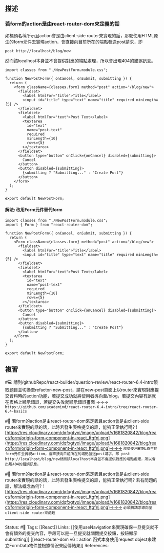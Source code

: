 ## 描述

### 若form的action是由react-router-dom來定義的話

如標頭名稱所示且action會是由client-side router來實現的話，那麼使用HTML原生的form元件去實現action，會直接向目前所在的端點發送post請求，即
```
post http://localhost/blog/new
```

然而該localhost本身並不會提供對應的端點處理，所以會出現404的錯誤訊息。
```
import classes from "./NewPostForm.module.css";

function NewPostForm({ onCancel, onSubmit, submitting }) {
  return (
    <form className={classes.form} method="post" action="/blog/new">
      <fieldset>
        <label htmlFor="title">Title</label>
        <input id="title" type="text" name="title" required minLength={5} />
      </fieldset>
      <fieldset>
        <label htmlFor="text">Post Text</label>
        <textarea
          id="text"
          name="post-text"
          required
          minLength={10}
          rows={5}
        ></textarea>
      </fieldset>
      <button type="button" onClick={onCancel} disabled={submitting}>
        Cancel
      </button>
      <button disabled={submitting}>
        {submitting ? "Submitting..." : "Create Post"}
      </button>
    </form>
  );
}

export default NewPostForm;
```


#### 解法: 改用Form元件替代form
```
import classes from "./NewPostForm.module.css";
import { Form } from "react-router-dom";

function NewPostForm({ onCancel, onSubmit, submitting }) {
  return (
    <Form className={classes.form} method="post" action="/blog/new">
      <fieldset>
        <label htmlFor="title">Title</label>
        <input id="title" type="text" name="title" required minLength={5} />
      </fieldset>
      <fieldset>
        <label htmlFor="text">Post Text</label>
        <textarea
          id="text"
          name="post-text"
          required
          minLength={10}
          rows={5}
        ></textarea>
      </fieldset>
      <button type="button" onClick={onCancel} disabled={submitting}>
        Cancel
      </button>
      <button disabled={submitting}>
        {submitting ? "Submitting..." : "Create Post"}
      </button>
    </Form>
  );
}

export default NewPostForm;

```

## 複習

#💻 請到/githubRepo/react-builder/question-review/react-router-6.4-intro領取題目並切換至refactor-new-post，請在new-post頁面上以router來實現對應提交資料時的action功能，若提交成功就將使用者導向至/blog，若提交內容有誤就在表格上顯示錯誤，若提交失敗就顯示錯誤畫面 ->->-> `https://github.com/academind/react-router-6.4-intro/tree/react-router-6.4-basics`
<!--SR:!2023-04-21,3,250-->


#🧠 若form的action是由react-router-dom來定義且action會是由client-side router來實現的話的話，此時若發生表格提交的話，能夠正常執行嗎? ![https://res.cloudinary.com/dqfxgtyoi/image/upload/v1681820842/blog/react/form/origin-form-component-in-react_ftgfnj.png](https://res.cloudinary.com/dqfxgtyoi/image/upload/v1681820842/blog/react/form/origin-form-component-in-react_ftgfnj.png)->->-> `那麼使用HTML原生的form元件去實現action，會直接向目前所在的端點發送post請求，即 post http://localhost/blog/new然而該localhost本身並不會提供對應的端點處理，所以會出現404的錯誤訊息。`
<!--SR:!2023-06-09,29,250-->


#🧠 若form的action是由react-router-dom來定義且action會是由client-side router來實現的話的話，此時若發生表格提交的話，能夠正常執行嗎? 若有問題的話，解法概念為何? ![https://res.cloudinary.com/dqfxgtyoi/image/upload/v1681820842/blog/react/form/origin-form-component-in-react_ftgfnj.png](https://res.cloudinary.com/dqfxgtyoi/image/upload/v1681820842/blog/react/form/origin-form-component-in-react_ftgfnj.png)->->-> `必須將請求導向至client-side router來處理`
<!--SR:!2023-06-23,39,250-->




---
Status: #🌱 
Tags:
[[React]]
Links:
[[使用useNavigation來實現確保一旦提交就不會有額外的提交內容，手段可以是一旦提交就關閉提交按鈕，按鈕顯示submitting]]
[[react-router-dom v6：action 函式本身使用request object來建立FormData物件並根據情況來回傳結果]]
References: